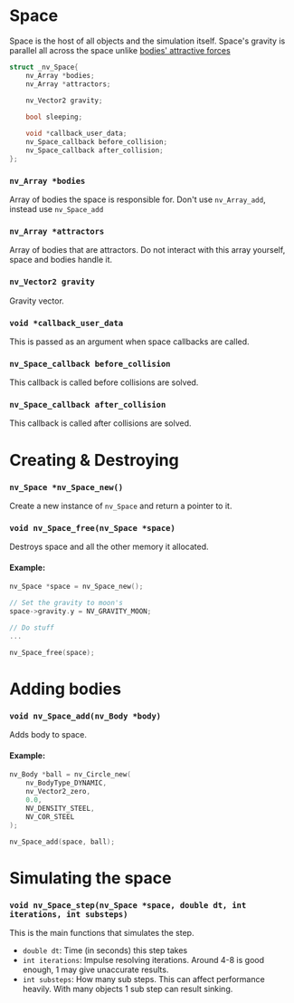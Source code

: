 # Space
Space is the host of all objects and the simulation itself. Space's gravity is parallel all across the space unlike [bodies' attractive forces](TODO)

```c
struct _nv_Space{
    nv_Array *bodies;
    nv_Array *attractors;

    nv_Vector2 gravity;
    
    bool sleeping;

    void *callback_user_data;
    nv_Space_callback before_collision;
    nv_Space_callback after_collision;
};
```

### `nv_Array *bodies`
Array of bodies the space is responsible for. Don't use `nv_Array_add`, instead use `nv_Space_add`

### `nv_Array *attractors`
Array of bodies that are attractors. Do not interact with this array yourself, space and bodies handle it.

### `nv_Vector2 gravity`
Gravity vector.

### `void *callback_user_data`
This is passed as an argument when space callbacks are called.

### `nv_Space_callback before_collision`
This callback is called before collisions are solved.

### `nv_Space_callback after_collision`
This callback is called after collisions are solved.



# Creating & Destroying
### `nv_Space *nv_Space_new()`
Create a new instance of `nv_Space` and return a pointer to it.

### `void nv_Space_free(nv_Space *space)`
Destroys space and all the other memory it allocated.

#### Example:
```c
nv_Space *space = nv_Space_new();

// Set the gravity to moon's
space->gravity.y = NV_GRAVITY_MOON;

// Do stuff
...

nv_Space_free(space);
```

# Adding bodies
### `void nv_Space_add(nv_Body *body)`
Adds body to space.

#### Example:
```c
nv_Body *ball = nv_Circle_new(
    nv_BodyType_DYNAMIC,
    nv_Vector2_zero,
    0.0,
    NV_DENSITY_STEEL,
    NV_COR_STEEL
);

nv_Space_add(space, ball);
```

# Simulating the space
### `void nv_Space_step(nv_Space *space, double dt, int iterations, int substeps)`
This is the main functions that simulates the step.
- `double dt`: Time (in seconds) this step takes
- `int iterations`: Impulse resolving iterations. Around 4-8 is good enough, 1 may give unaccurate results.
- `int substeps`: How many sub steps. This can affect performance heavily. With many objects 1 sub step can result sinking.